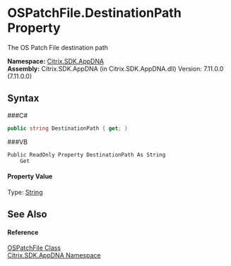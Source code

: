 # OSPatchFile.DestinationPath Property 
 

The OS Patch File destination path

**Namespace:**&nbsp;<a href="N_Citrix_SDK_AppDNA">Citrix.SDK.AppDNA</a><br />**Assembly:**&nbsp;Citrix.SDK.AppDNA (in Citrix.SDK.AppDNA.dll) Version: 7.11.0.0 (7.11.0.0)

## Syntax

###C#
```csharp
public string DestinationPath { get; }
```

###VB
```vbnet
Public ReadOnly Property DestinationPath As String
	Get
```


#### Property Value
Type: <a href="http://msdn2.microsoft.com/en-us/library/s1wwdcbf" target="_blank">String</a>

## See Also


#### Reference
<a href="T_Citrix_SDK_AppDNA_OSPatchFile">OSPatchFile Class</a><br /><a href="N_Citrix_SDK_AppDNA">Citrix.SDK.AppDNA Namespace</a><br />